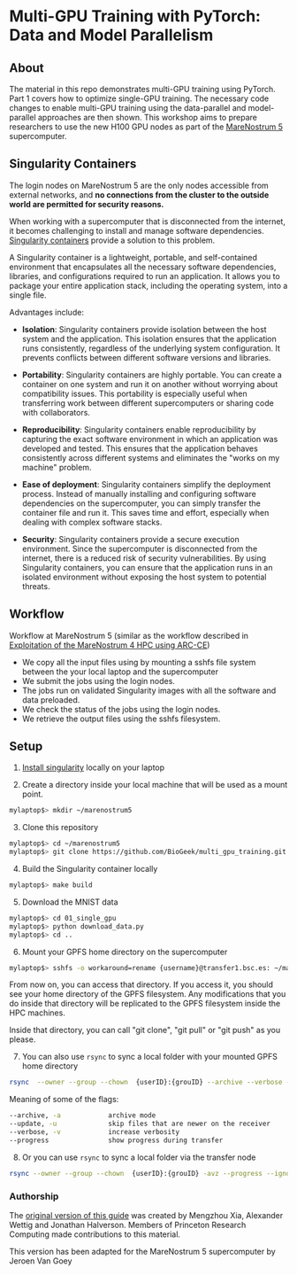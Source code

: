 # Multi-GPU Training with PyTorch: Data and Model Parallelism

## About
The material in this repo demonstrates multi-GPU training using PyTorch. Part 1 covers how to optimize single-GPU training. The necessary code changes to enable multi-GPU training using the data-parallel and model-parallel approaches are then shown. This workshop aims to prepare researchers to use the new H100 GPU nodes as part of the [MareNostrum 5](https://www.bsc.es/supportkc/docs/MareNostrum5/intro/) supercomputer.

## Singularity Containers

The login nodes on MareNostrum 5 are the only nodes accessible from external networks, and **no connections from the cluster to the outside world are permitted for security reasons.**

When working with a supercomputer that is disconnected from the internet, it becomes challenging to install and manage software dependencies. [Singularity containers](https://docs.sylabs.io/guides/3.5/user-guide/index.html) provide a solution to this problem.

A Singularity container is a lightweight, portable, and self-contained environment that encapsulates all the necessary software dependencies, libraries, and configurations required to run an application. It allows you to package your entire application stack, including the operating system, into a single file.

Advantages include:

 * **Isolation**: Singularity containers provide isolation between the host system and the application. This isolation ensures that the application runs consistently, regardless of the underlying system configuration. It prevents conflicts between different software versions and libraries.

 * **Portability**: Singularity containers are highly portable. You can create a container on one system and run it on another without worrying about compatibility issues. This portability is especially useful when transferring work between different supercomputers or sharing code with collaborators.

* **Reproducibility**: Singularity containers enable reproducibility by capturing the exact software environment in which an application was developed and tested. This ensures that the application behaves consistently across different systems and eliminates the "works on my machine" problem.

* **Ease of deployment**: Singularity containers simplify the deployment process. Instead of manually installing and configuring software dependencies on the supercomputer, you can simply transfer the container file and run it. This saves time and effort, especially when dealing with complex software stacks.

* **Security**: Singularity containers provide a secure execution environment. Since the supercomputer is disconnected from the internet, there is a reduced risk of security vulnerabilities. By using Singularity containers, you can ensure that the application runs in an isolated environment without exposing the host system to potential threats.

## Workflow

Workflow at MareNostrum 5 (similar as the workflow described in [Exploitation of the MareNostrum 4 HPC using ARC-CE](https://www.epj-conferences.org/articles/epjconf/abs/2021/05/epjconf_chep2021_02021/epjconf_chep2021_02021.html))

 * We copy all the input files using by mounting a sshfs file system between the your local laptop and the supercomputer
 * We submit the jobs using the login nodes.
 * The jobs run on validated Singularity images with all the software and data preloaded.
 * We check the status of the jobs using the login nodes.
 * We retrieve the output files using the sshfs filesystem.

## Setup

 1. [Install singularity](https://docs.sylabs.io/guides/3.5/user-guide/quick_start.html#quick-installation-steps) locally on your laptop 


 2. Create a directory inside your local machine that will be used as a mount point.

```bash
mylaptop$> mkdir ~/marenostrum5
```

 3. Clone this repository

```bash
mylaptop$> cd ~/marenostrum5
mylaptop$> git clone https://github.com/BioGeek/multi_gpu_training.git
```

 4. Build the Singularity container locally

```bash
mylaptop$> make build
```

  5. Download the MNIST data

```bash
mylaptop$> cd 01_single_gpu
mylaptop$> python download_data.py
mylaptop$> cd ..
```

 6. Mount your GPFS home directory on the supercomputer 


```bash
mylaptop$> sshfs -o workaround=rename {username}@transfer1.bsc.es: ~/marenostrum5
```

From now on, you can access that directory. If you access it, you should see your home directory of the GPFS filesystem. Any modifications that you do inside that directory will be replicated to the GPFS filesystem inside the HPC machines.

Inside that directory, you can call "git clone", "git pull" or "git push" as you please.


 7. You can also use `rsync` to sync a local folder with your mounted GPFS home directory

 ```bash
 rsync  --owner --group --chown  {userID}:{grouID} --archive --verbose --update --progress --delete <local_folder> ~/marenostrum5/
 ```

Meaning of some of the flags:

```bash
--archive, -a            archive mode 
--update, -u             skip files that are newer on the receiver
--verbose, -v            increase verbosity
--progress               show progress during transfer
```

 8. Or you can use `rsync` to sync a local folder via the transfer node

 ```bash
rsync --owner --group --chown  {userID}:{grouID} -avz --progress --ignore-existing multi_gpu_training {username}@transfer1.bsc.es:"~/"
```



### Authorship

The [original version of this guide](https://github.com/PrincetonUniversity/multi_gpu_training) was created by Mengzhou Xia, Alexander Wettig and Jonathan Halverson. Members of Princeton Research Computing made contributions to this material.

This version has been adapted for the MareNostrum 5 supercomputer by Jeroen Van Goey
